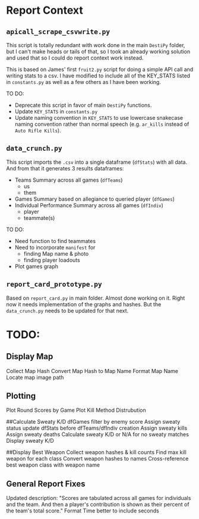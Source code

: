 # Report Context


## `apicall_scrape_csvwrite.py`

This script is totally redundant with work done in the main `DestiPy` folder, but I can't make heads or tails of that, so I took an already working solution and used that so I could do report context work instead.

This is based on James' first `fruit2.py` script for doing a simple API call and writing stats to a csv. I have modified to include all of the KEY_STATS listed in `constants.py` as well as a few others as I have been working.

TO DO: 

- Deprecate this script in favor of main `DestiPy` functions.
- Update `KEY_STATS` in `constants.py`
- Update naming convention in `KEY_STATS` to use lowercase snakecase naming convention rather than normal speech (e.g. `ar_kills` instead of `Auto Rifle Kills`).


## `data_crunch.py`

This script imports the `.csv` into a single dataframe (`dfStats`) with all data. And from that it generates 3 results dataframes:

- Teams Summary across all games (`dfTeams`)
	- us
	- them
- Games Summary based on allegiance to queried player (`dfGames`)
- Individual Performance Summary across all games  (`dfIndiv`)
	- player
	- teammate(s)

TO DO:

- Need function to find teammates
- Need to incorporate `manifest` for
	- finding Map name & photo
	- finding player loadouts
- Plot games graph


## `report_card_prototype.py`

Based on `report_card.py` in main folder. Almost done working on it. Right now it needs implementation of the graphs and hashes. But the `data_crunch.py` needs to be updated for that next.

# TODO:

## Display Map
Collect Map Hash
Convert Map Hash to Map Name
Format Map Name
Locate map image path

## Plotting
Plot Round Scores by Game
Plot Kill Method Distrubution

##Calculate Sweaty K/D
dfGames filter by enemy score
Assign sweaty status
update dfStats before dfTeams/dfIndiv creation
Assign sweaty kills
Assign sweaty deaths
Calculate sweaty K/D or N/A for no sweaty matches
Display sweaty K/D

##Display Best Weapon
Collect weapon hashes & kill counts 
Find max kill weapon for each class
Convert weapon hashes to names
Cross-reference best weapon class with weapon name

## General Report Fixes
Updated description:
"Scores are tabulated across all games for individuals and the team. And then a player's contribution is shown as their percent of the team's total score."
Format Time better to include seconds
